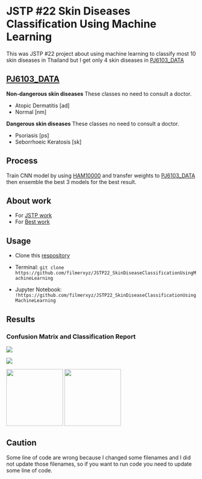 # JSTP #22 Skin Diseases Classification Using Machine Learning
This was JSTP #22 project about using machine learning to classify most 10 skin diseases in Thailand but I get only 4 skin diseases in [PJ6103_DATA](https://github.com/EvilPickle-PCSHSPT/PJ61403_DATA)

## [PJ6103_DATA](https://github.com/EvilPickle-PCSHSPT/PJ61403_DATA)

**Non-dangerous skin diseases**
These classes no need to consult a doctor.

- Atopic Dermatitis [ad]
- Normal [nm]

**Dangerous skin diseases**
These classes no need to consult a doctor.
- Psoriasis [ps]
- Seborrhoeic Keratosis [sk]

## Process
Train CNN model by using [HAM10000](https://dataverse.harvard.edu/dataset.xhtml?persistentId=doi:10.7910/DVN/DBW86T) and transfer weights to [PJ6103_DATA](https://github.com/EvilPickle-PCSHSPT/PJ61403_DATA) then ensemble the best 3 models for the best result.

## About work
- For [JSTP work](https://github.com/filmerxyz/JSTP22_SkinDiseaseClassificationUsingMachineLearning/tree/master/JSTP_work)
- For [Best work](https://github.com/filmerxyz/JSTP22_SkinDiseaseClassificationUsingMachineLearning/tree/master/PJ61403_work)


## Usage
* Clone this [respository](https://github.com/filmerxyz/JSTP22_SkinDiseaseClassificationUsingMachineLearning)

* Terminal: `git clone https://github.com/filmerxyz/JSTP22_SkinDiseaseClassificationUsingMachineLearning`

* Jupyter Notebook: `!https://github.com/filmerxyz/JSTP22_SkinDiseaseClassificationUsingMachineLearning`

## Results
### Confusion Matrix and Classification Report
<img src=https://github.com/filmerxyz/JSTP22_SkinDiseaseClassificationUsingMachineLearning/blob/master/image/cm.png>

![](https://github.com/filmerxyz/JSTP22_SkinDiseaseClassificationUsingMachineLearning/blob/master/image/report.png)

<p float="left>
    <img src=https://github.com/filmerxyz/JSTP22_SkinDiseaseClassificationUsingMachineLearning/blob/master/image/ad.png width="150" height="150">
    <img src=https://github.com/filmerxyz/JSTP22_SkinDiseaseClassificationUsingMachineLearning/blob/master/image/ad.png width="150" height="150">
    <img src=https://github.com/filmerxyz/JSTP22_SkinDiseaseClassificationUsingMachineLearning/blob/master/image/ad.png width="150" height="150">
</p>

## Caution
Some line of code are wrong because I changed some filenames and I did not update those filenames, so if you want to run code you need to update some line of code.
